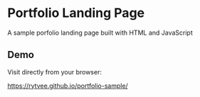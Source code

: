 # Portfolio Landing Page

A sample porfolio landing page built with HTML and JavaScript


## Demo

Visit directly from your browser:

https://rytvee.github.io/portfolio-sample/
